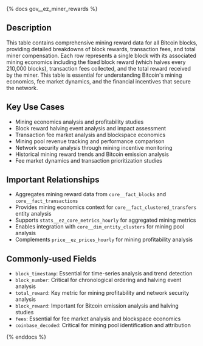 {% docs gov__ez_miner_rewards %}

## Description
This table contains comprehensive mining reward data for all Bitcoin blocks, providing detailed breakdowns of block rewards, transaction fees, and total miner compensation. Each row represents a single block with its associated mining economics including the fixed block reward (which halves every 210,000 blocks), transaction fees collected, and the total reward received by the miner. This table is essential for understanding Bitcoin's mining economics, fee market dynamics, and the financial incentives that secure the network.

## Key Use Cases
- Mining economics analysis and profitability studies
- Block reward halving event analysis and impact assessment
- Transaction fee market analysis and blockspace economics
- Mining pool revenue tracking and performance comparison
- Network security analysis through mining incentive monitoring
- Historical mining reward trends and Bitcoin emission analysis
- Fee market dynamics and transaction prioritization studies

## Important Relationships
- Aggregates mining reward data from `core__fact_blocks` and `core__fact_transactions`
- Provides mining economics context for `core__fact_clustered_transfers` entity analysis
- Supports `stats__ez_core_metrics_hourly` for aggregated mining metrics
- Enables integration with `core__dim_entity_clusters` for mining pool analysis
- Complements `price__ez_prices_hourly` for mining profitability analysis

## Commonly-used Fields
- `block_timestamp`: Essential for time-series analysis and trend detection
- `block_number`: Critical for chronological ordering and halving event analysis
- `total_reward`: Key metric for mining profitability and network security analysis
- `block_reward`: Important for Bitcoin emission analysis and halving studies
- `fees`: Essential for fee market analysis and blockspace economics
- `coinbase_decoded`: Critical for mining pool identification and attribution

{% enddocs %} 
